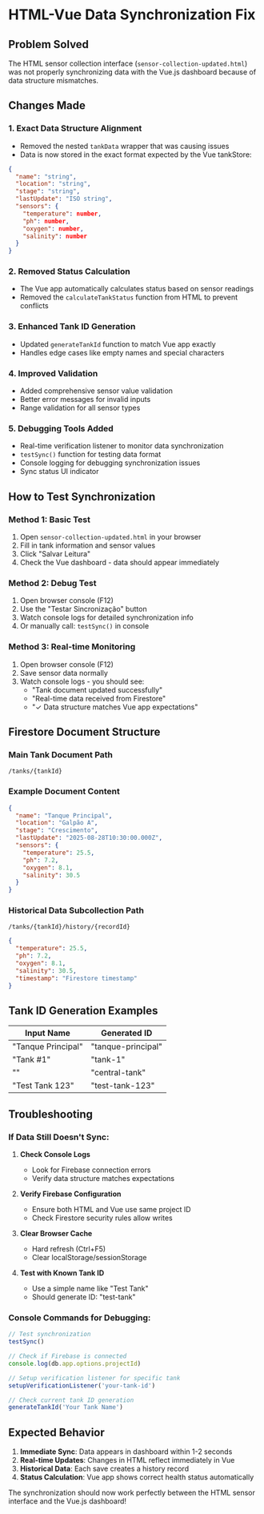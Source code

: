 # HTML-Vue Data Synchronization Fix

## Problem Solved
The HTML sensor collection interface (`sensor-collection-updated.html`) was not properly synchronizing data with the Vue.js dashboard because of data structure mismatches.

## Changes Made

### 1. **Exact Data Structure Alignment**
- Removed the nested `tankData` wrapper that was causing issues
- Data is now stored in the exact format expected by the Vue tankStore:
```json
{
  "name": "string",
  "location": "string", 
  "stage": "string",
  "lastUpdate": "ISO string",
  "sensors": {
    "temperature": number,
    "ph": number,
    "oxygen": number,
    "salinity": number
  }
}
```

### 2. **Removed Status Calculation**
- The Vue app automatically calculates status based on sensor readings
- Removed the `calculateTankStatus` function from HTML to prevent conflicts

### 3. **Enhanced Tank ID Generation**
- Updated `generateTankId` function to match Vue app exactly
- Handles edge cases like empty names and special characters

### 4. **Improved Validation**
- Added comprehensive sensor value validation
- Better error messages for invalid inputs
- Range validation for all sensor types

### 5. **Debugging Tools Added**
- Real-time verification listener to monitor data synchronization
- `testSync()` function for testing data format
- Console logging for debugging synchronization issues
- Sync status UI indicator

## How to Test Synchronization

### Method 1: Basic Test
1. Open `sensor-collection-updated.html` in your browser
2. Fill in tank information and sensor values
3. Click "Salvar Leitura"
4. Check the Vue dashboard - data should appear immediately

### Method 2: Debug Test
1. Open browser console (F12)
2. Use the "Testar Sincronização" button
3. Watch console logs for detailed synchronization info
4. Or manually call: `testSync()` in console

### Method 3: Real-time Monitoring
1. Open browser console (F12)
2. Save sensor data normally
3. Watch console logs - you should see:
   - "Tank document updated successfully"
   - "Real-time data received from Firestore"
   - "✓ Data structure matches Vue app expectations"

## Firestore Document Structure

### Main Tank Document Path
`/tanks/{tankId}`

### Example Document Content
```json
{
  "name": "Tanque Principal",
  "location": "Galpão A",
  "stage": "Crescimento",
  "lastUpdate": "2025-08-28T10:30:00.000Z",
  "sensors": {
    "temperature": 25.5,
    "ph": 7.2,
    "oxygen": 8.1,
    "salinity": 30.5
  }
}
```

### Historical Data Subcollection Path
`/tanks/{tankId}/history/{recordId}`

```json
{
  "temperature": 25.5,
  "ph": 7.2,
  "oxygen": 8.1,
  "salinity": 30.5,
  "timestamp": "Firestore timestamp"
}
```

## Tank ID Generation Examples

| Input Name        | Generated ID      |
|-------------------|-------------------|
| "Tanque Principal"| "tanque-principal"|
| "Tank #1"         | "tank-1"          |
| ""                | "central-tank"    |
| "Test Tank 123"   | "test-tank-123"   |

## Troubleshooting

### If Data Still Doesn't Sync:

1. **Check Console Logs**
   - Look for Firebase connection errors
   - Verify data structure matches expectations

2. **Verify Firebase Configuration**
   - Ensure both HTML and Vue use same project ID
   - Check Firestore security rules allow writes

3. **Clear Browser Cache**
   - Hard refresh (Ctrl+F5)
   - Clear localStorage/sessionStorage

4. **Test with Known Tank ID**
   - Use a simple name like "Test Tank"
   - Should generate ID: "test-tank"

### Console Commands for Debugging:
```javascript
// Test synchronization
testSync()

// Check if Firebase is connected
console.log(db.app.options.projectId)

// Setup verification listener for specific tank
setupVerificationListener('your-tank-id')

// Check current tank ID generation
generateTankId('Your Tank Name')
```

## Expected Behavior

1. **Immediate Sync**: Data appears in dashboard within 1-2 seconds
2. **Real-time Updates**: Changes in HTML reflect immediately in Vue
3. **Historical Data**: Each save creates a history record
4. **Status Calculation**: Vue app shows correct health status automatically

The synchronization should now work perfectly between the HTML sensor interface and the Vue.js dashboard!